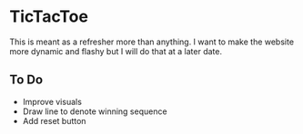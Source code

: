 # TicTacToe
This is meant as a refresher more than anything. I want to make the website more dynamic and flashy but I will do that at a later date.

## To Do
- Improve visuals
- Draw line to denote winning sequence
- Add reset button